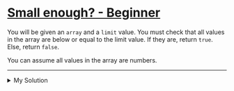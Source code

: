 # [Small enough? - Beginner](https://www.codewars.com/kata/57cc981a58da9e302a000214)

You will be given an `array` and a `limit` value. You must check that all values in the array are below or equal to the
limit value. If they are, return `true`. Else, return `false`.

You can assume all values in the array are numbers.

---

<details><summary>My Solution</summary>

```js
function smallEnough(a, limit) {
  return a.every(n => n <= limit)
}
```

</details>
